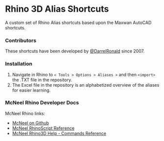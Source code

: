 # Rhino 3D Alias Shortcuts
A custom set of Rhino Alias shortcuts based upon the Maxwan AutoCAD shortcuts.

### Contributors
These shortcuts have been developed by [@DarrelRonald](https://github.com/DarrelRonald) since 2007. 

### Installation
1. Navigate in Rhino to `< Tools > Options > Aliases >` and then `<import>` the .TXT file in the repository. 
1. The Excel file in the repository is an alphabetized overview of the aliases for easier learning.

### McNeel Rhino Developer Docs
McNeel Rhino links:
* [McNeel on Github](https://github.com/mcneel)
* [McNeel RhinoScript Reference](https://developer.rhino3d.com/guides/rhinoscript/)
* [McNeel Rhino3D Help - Commands Reference](http://docs.mcneel.com/rhino/6/help/en-us/index.htm#commandlist/command_list.htm%3FTocPath%3D_____3)
